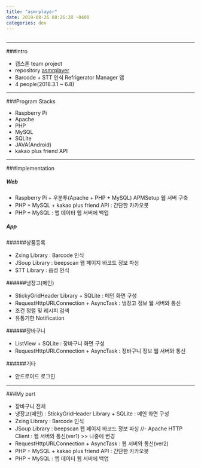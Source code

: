 ```yaml
---
title: "asmrplayer"
date: 2019-08-26 08:26:28 -0400
categories: dev
---
```

##
---
###Intro
- 캡스톤 team project
- repository [asmrplayer]
- Barcode + STT 인식 Refrigerator Manager 앱
- 4 people(2018.3.1 ~ 6.8)
---
###Program Stacks
- Raspberry Pi
- Apache
- PHP
- MySQL
- SQLite
- JAVA(Android)
- kakao plus friend API
---
###Implementation
##### Web
- Raspberry Pi + 우분투(Apache + PHP + MySQL) APMSetup 웹 서버 구축
- PHP + MySQL + kakao plus friend API : 간단한 카카오봇
- PHP + MySQL : 앱 데이터 웹 서버에 백업

##### App
######상품등록
- Zxing Library : Barcode 인식
- JSoup Library : beepscan 웹 페이지 바코드 정보 파싱
- STT Library : 음성 인식

######냉장고(메인)
- StickyGridHeader Library + SQLite : 메인 화면 구성
- RequestHttpURLConnection + AsyncTask : 냉장고 정보 웹 서버와 통신
- 조건 정렬 및 레시피 검색
- 유통기한 Notification

######장바구니
- ListView + SQLite : 장바구니 화면 구성
- RequestHttpURLConnection + AsyncTask : 장바구니 정보 웹 서버와 통신

######기타
- 안드로이드 로그인
---
###My part
- 장바구니 전체
- 냉장고(메인) : StickyGridHeader Library + SQLite : 메인 화면 구성
- Zxing Library : Barcode 인식
- JSoup Library : beepscan 웹 페이지 바코드 정보 파싱
//- Apache HTTP Client : 웹 서버와 통신(ver1) >> 나중에 변경
- RequestHttpURLConnection + AsyncTask : 웹 서버와 통신(ver2)
- PHP + MySQL + kakao plus friend API : 간단한 카카오봇
- PHP + MySQL : 앱 데이터 웹 서버에 백업

[asmrplayer]: https://github.com/blackjayH/asmr-player/
